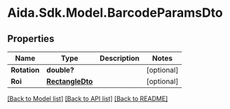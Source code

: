 # Aida.Sdk.Model.BarcodeParamsDto

## Properties

Name | Type | Description | Notes
------------ | ------------- | ------------- | -------------
**Rotation** | **double?** |  | [optional] 
**Roi** | [**RectangleDto**](RectangleDto.md) |  | [optional] 

[[Back to Model list]](../README.md#documentation-for-models) [[Back to API list]](../README.md#documentation-for-api-endpoints) [[Back to README]](../README.md)

